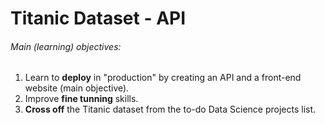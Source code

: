 # Titanic Dataset - API

###### Main (learning) objectives:
1. Learn to **deploy** in "production" by creating an API and a front-end website (main objective).
2. Improve **fine tunning** skills.   
3. **Cross off** the Titanic dataset from the to-do Data Science projects list.